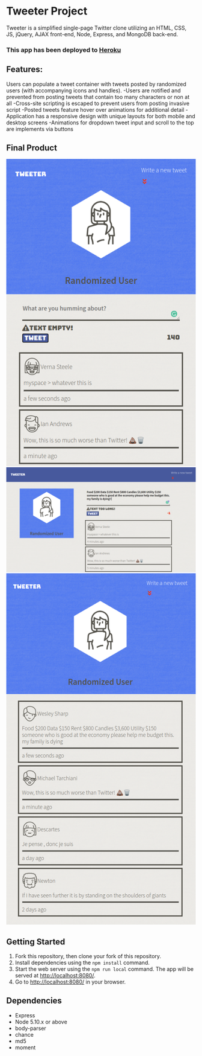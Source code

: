 # Tweeter Project

Tweeter is a simplified single-page Twitter clone utilizing an HTML, CSS, JS, jQuery, AJAX front-end, Node, Express, and MongoDB back-end.

### This app has been deployed to [Heroku](https://tweettweeter.herokuapp.com/)

## Features:

Users can populate a tweet container with tweets posted by randomized users (with accompanying icons and handles).
-Users are notified and prevented from posting tweets that contain too many characters or non at all
-Cross-site scripting is escaped to prevent users from posting invasive script
-Posted tweets feature hover over animations for additional detail
-Application has a responsive design with unique layouts for both mobile and desktop screens
-Animations for dropdown tweet input and scroll to the top are implements via buttons

## Final Product

![Empty input (mobile)](https://github.com/AdamTranquilla/tweeter/blob/master/public/images/empty-text-mobile.png?raw=true)
![Overflow input (Desktop)](https://github.com/AdamTranquilla/tweeter/blob/master/public/images/desktop-longtext.png?raw=true)
![Browsing tweets (mobile)](https://github.com/AdamTranquilla/tweeter/blob/master/public/images/mobile-home.png)


## Getting Started

1. Fork this repository, then clone your fork of this repository.
2. Install dependencies using the `npm install` command.
3. Start the web server using the `npm run local` command. The app will be served at <http://localhost:8080/>.
4. Go to <http://localhost:8080/> in your browser.

## Dependencies

- Express
- Node 5.10.x or above
- body-parser
- chance
- md5
- moment
